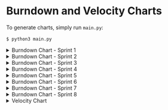 # Burndown and Velocity Charts

To generate charts, simply run `main.py`:

```
$ python3 main.py
```

<details><summary>Burndown Chart - Sprint 1</summary>
<img src="exported/burndown_chart_sprint_1.png" height="400px" alt="Burndown Chart - Sprint 1">
</details>

<details><summary>Burndown Chart - Sprint 2</summary>
<img src="exported/burndown_chart_sprint_2.png" height="400px" alt="Burndown Chart - Sprint 2">
</details>

<details><summary>Burndown Chart - Sprint 3</summary>
<img src="exported/burndown_chart_sprint_3.png" height="400px" alt="Burndown Chart - Sprint 3">
</details>

<details><summary>Burndown Chart - Sprint 4</summary>
<img src="exported/burndown_chart_sprint_4.png" height="400px" alt="Burndown Chart - Sprint 4">
</details>

<details><summary>Burndown Chart - Sprint 5</summary>
<img src="exported/burndown_chart_sprint_5.png" height="400px" alt="Burndown Chart - Sprint 5">
</details>

<details><summary>Burndown Chart - Sprint 6</summary>
<img src="exported/burndown_chart_sprint_6.png" height="400px" alt="Burndown Chart - Sprint 6">
</details>

<details><summary>Burndown Chart - Sprint 7</summary>
<img src="exported/burndown_chart_sprint_7.png" height="400px" alt="Burndown Chart - Sprint 7">
</details>

<details><summary>Burndown Chart - Sprint 8</summary>
<img src="exported/burndown_chart_sprint_8.png" height="400px" alt="Burndown Chart - Sprint 8">
</details>

<details><summary>Velocity Chart</summary>
<img src="exported/velocity_chart.png" height="400px" alt="Velocity Chart">
</details>
